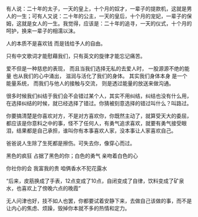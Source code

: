 有人说：二十年的太子，一天的皇上，十个月的奴才，一辈子的提款机，这就是男人的一生；可有人又说：二十年的公主，一天的皇后，十个月的宠妃，一辈子的保姆，这就是女人的一生。我觉得，应该是：二十年的追寻，一天的仪式，十个月的呵护，换来一辈子的相濡以沫。

人的本质不是喜欢钱 而是钱给予人的自由。

只有中文歌词才能慰藉我们，只有英文的旋律才能忘记痛苦。

爱不但是一种慈悲的表现， 而且当我们选择无私的去爱人时， 一股源源不绝的能量 也从我们的心中涌出， 滋润与活化了我们的身体。 其实我们身体本身 是一个能量系统， 而我们与他人的接触与交流， 则是透过能量的放送来做沟通。

很多时候我们纠结于我们会不会错过某个人，其实不用纠结，纠结也没有什么用，在选择纠结的时候，就已经选择了错过。你猜被刻意选择的错过叫什么？叫路过。

你要搞清楚是你喜欢对方，不是对方喜欢你，你既然主动了，就算受天大的委屈，都应该是你意料之中的事，怪不了任何人，有勇气追求喜欢，就要有勇气接受眼泪，结果都是自己承担，谁叫你有本事喜欢人家，没本事让人家喜欢自己。

爸爸说人生除了生死都是擦伤。可失去你，像穿心而过。

黑色的疯狂 占据了黑色的你；白色的勇气 亲吻着白色的心

你社你的会 我富我的贵 咱俩香水不犯花露水

“后来，皮筋换成了手表，12点变成了10点，自闭变成了自律，饮料变成了矿泉水，也喜欢上了傍晚六点的晚霞”


无人问津也好，技不如人也罢，你都要试着安静下来，去做自己该做的事，而不是让内心的焦虑、烦躁，毁掉你本就不多的热情和定力。